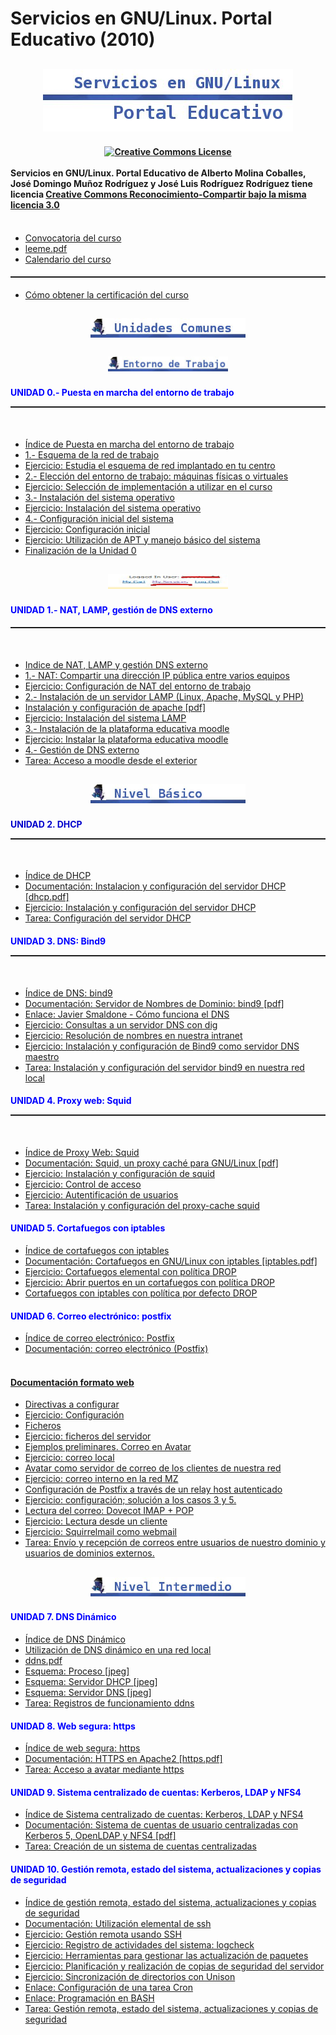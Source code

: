 # Servicios en GNU/Linux. Portal Educativo (2010)

## <div style="text-align: center;"><img hspace="0" height="100" border="0" width="400" vspace="0" src="img/titulo.jpg" alt="serv" title="serv" /> </div>


#### <div style="text-align: center;"><a rel="license" href="http://creativecommons.org/licenses/by-sa/3.0/"><img alt="Creative Commons License" style="border-width: 0pt;" src="http://i.creativecommons.org/l/by-sa/3.0/88x31.png" /></a><br /><br /></div>Servicios en GNU/Linux. Portal Educativo de Alberto Molina Coballes, José Domingo Muñoz Rodríguez y José Luis Rodríguez Rodríguez tiene licencia <a rel="license" href="http://creativecommons.org/licenses/by-sa/3.0/">Creative Commons Reconocimiento-Compartir bajo la misma licencia 3.0</a><br /><br />

* [Convocatoria del curso](files/104132FC014_CURSO_LINUX.pdf)
* [leeme.pdf](files/leeme.pdf)
* [Calendario del curso](files/calendario.pdf)

#### <hr style="width: 100%; height: 2px;" />

* [Cómo obtener la certificación del curso](doc/Como_obtener_la_certificacion_del_curso.md)

## <div style="text-align: center;"><img hspace="0" border="0" vspace="0" style="width: 248px; height: 31px;" src="img/comunes.jpg" alt="c" title="c" /><br /><br /><img hspace="0" border="0" vspace="0" style="width: 192px; height: 24px;" src="img/t0.jpg" alt="0" title="0" /><br /> </div>


#### <span style="font-weight: bold; color: rgb(0, 0, 255);">UNIDAD 0.- Puesta en marcha del entorno de trabajo<br /></span><hr style="width: 100%; height: 2px;" /><span style="font-weight: bold; color: rgb(0, 0, 255);"><br /></span>

* [Índice de Puesta en marcha del entorno de trabajo](doc/Indice_de_Puesta_en_marcha_del_entorno_de_trabajo.md)
* [1.- Esquema de la red de trabajo](doc/1.-_Esquema_de_la_red_de_trabajo.md)
* [Ejercicio: Estudia el esquema de red implantado en tu centro](doc/Ejercicio:_Estudia_el_esquema_de_red_implantado_en_tu_centro.md)
* [2.- Elección del entorno de trabajo: máquinas físicas o virtuales](doc/2.-_Eleccion_del_entorno_de_trabajo:_maquinas_fisicas_o_virtuales.md)
* [Ejercicio: Selección de implementación a utilizar en el curso](doc/Ejercicio:_Seleccion_de_implementacion_a_utilizar_en_el_curso.md)
* [3.- Instalación del sistema operativo](doc/3.-_Instalacion_del_sistema_operativo.md)
* [Ejercicio: Instalación del sistema operativo](doc/Ejercicio:_Instalacion_del_sistema_operativo.md)
* [4.- Configuración inicial del sistema](doc/4.-_Configuracion_inicial_del_sistema.md)
* [Ejercicio: Configuración inicial](doc/Ejercicio:_Configuracion_inicial.md)
* [Ejercicio: Utilización de APT y manejo básico del sistema](doc/Ejercicio:_Utilizacion_de_APT_y_manejo_basico_del_sistema.md)
* [Finalización de la Unidad 0](doc/Finalizacion_de_la_Unidad_0.md)

## <div style="text-align: center;"><img hspace="0" height="24" border="0" width="192" vspace="0" src="img/1.jpg" alt="1" title="1" /> </div>


#### <span style="font-weight: bold; color: rgb(0, 0, 255);">UNIDAD 1.- NAT, LAMP, gestión de DNS externo</span>


#### <hr style="width: 100%; height: 2px;" /><br />

* [Indice de NAT, LAMP y gestión DNS externo](doc/Indice_de_NAT,_LAMP_y_gestion_DNS_externo.md)
* [1.- NAT: Compartir una dirección IP pública entre varios equipos](doc/1.-_NAT:_Compartir_una_direccion_IP_publica_entre_varios_equipos.md)
* [Ejercicio: Configuración de NAT del entorno de trabajo](doc/Ejercicio:_Configuracion_de_NAT_del_entorno_de_trabajo.md)
* [2.- Instalación de un servidor LAMP (Linux, Apache, MySQL y PHP)](doc/2.-_Instalacion_de_un_servidor_LAMP__Linux,_Apache,_MySQL_y_PHP_.md)
* [Instalación y configuración de apache [pdf]](files/apache.pdf)
* [Ejercicio: Instalación del sistema LAMP](doc/Ejercicio:_Instalacion_del_sistema_LAMP.md)
* [3.- Instalación de la plataforma educativa moodle](doc/3.-_Instalacion_de_la_plataforma_educativa_moodle.md)
* [Ejercicio: Instalar la plataforma educativa moodle](doc/Ejercicio:_Instalar_la_plataforma_educativa_moodle.md)
* [4.- Gestión de DNS externo](doc/4.-_Gestion_de_DNS_externo.md)
* [Tarea: Acceso a moodle desde el exterior](doc/Tarea:_Acceso_a_moodle_desde_el_exterior.md)

## <div style="text-align: center;"><img hspace="0" height="31" border="0" width="248" vspace="0" title="basico" alt="basico" src="img/basico.jpg" /><br /> </div>


#### <span style="font-weight: bold; color: rgb(0, 0, 204);">UNIDAD 2. DHCP<br /></span><hr style="width: 100%; height: 2px;" /><span style="font-weight: bold; color: rgb(0, 0, 204);"><br /></span>

* [Índice de DHCP](doc/Indice_de_DHCP.md)
* [Documentación: Instalacion y configuración del servidor DHCP [dhcp.pdf]](files/dhcp.pdf)
* [Ejercicio: Instalación y configuración del servidor DHCP](doc/Ejercicio:_Instalacion_y_configuracion_del_servidor_DHCP.md)
* [Tarea: Configuración del servidor DHCP](doc/Tarea:_Configuracion_del_servidor_DHCP.md)

#### <span style="font-weight: bold; color: rgb(0, 0, 255);">UNIDAD 3. DNS: Bind9<br /></span><hr style="width: 100%; height: 2px;" /><span style="font-weight: bold; color: rgb(0, 0, 255);"><br /></span>

* [Índice de DNS: bind9](doc/Indice_de_DNS:_bind9.md)
* [Documentación: Servidor de Nombres de Dominio: bind9 [pdf]](files/dns.pdf)
* [Enlace: Javier Smaldone - Cómo funciona el DNS](http://blog.smaldone.com.ar/2006/12/05/como-funciona-el-dns/)
* [Ejercicio: Consultas a un servidor DNS con dig](doc/Ejercicio:_Consultas_a_un_servidor_DNS_con_dig.md)
* [Ejercicio: Resolución de nombres en nuestra intranet](doc/Ejercicio:_Resolucion_de_nombres_en_nuestra_intranet.md)
* [Ejercicio: Instalación y configuración de Bind9 como servidor DNS maestro](doc/Ejercicio:_Instalacion_y_configuracion_de_Bind9_como_servidor_DNS_maestro.md)
* [Tarea: Instalación y configuración del servidor bind9 en nuestra red local](doc/Tarea:_Instalacion_y_configuracion_del_servidor_bind9_en_nuestra_red_local.md)

#### <span style="font-weight: bold; color: rgb(0, 0, 255);">UNIDAD 4. Proxy web: Squid<br /></span><hr style="width: 100%; height: 2px;" /><span style="font-weight: bold; color: rgb(0, 0, 255);"><br /></span>

* [Índice de Proxy Web: Squid](doc/Indice_de_Proxy_Web:_Squid.md)
* [Documentación: Squid, un proxy caché para GNU/Linux [pdf]](files/squid.pdf)
* [Ejercicio: Instalación y configuración de squid](doc/Ejercicio:_Instalacion_y_configuracion_de_squid.md)
* [Ejercicio: Control de acceso](doc/Ejercicio:_Control_de_acceso.md)
* [Ejercicio: Autentificación de usuarios](doc/Ejercicio:_Autentificacion_de_usuarios.md)
* [Tarea: Instalación y configuración del proxy-cache squid](doc/Tarea:_Instalacion_y_configuracion_del_proxy-cache_squid.md)

#### <span style="font-weight: bold; color: rgb(0, 0, 255);">UNIDAD 5. Cortafuegos con iptables </span>

* [Índice de cortafuegos con iptables](doc/Indice_de_cortafuegos_con_iptables.md)
* [Documentación: Cortafuegos en GNU/Linux con iptables [iptables.pdf]](files/iptables.pdf)
* [Ejercicio: Cortafuegos elemental con política DROP](doc/Ejercicio:_Cortafuegos_elemental_con_politica_DROP.md)
* [Ejercicio: Abrir puertos en un cortafuegos con política DROP](doc/Ejercicio:_Abrir_puertos_en_un_cortafuegos_con_politica_DROP.md)
* [Cortafuegos con iptables con política por defecto DROP](doc/Cortafuegos_con_iptables_con_politica_por_defecto_DROP.md)

#### <span style="font-weight: bold; color: rgb(0, 0, 255);">UNIDAD 6. Correo electrónico: postfix</span>

* [Índice de correo electrónico: Postfix](doc/Indice_de_correo_electronico:_Postfix.md)
* [Documentación: correo electrónico (Postfix)](files/correo-e.pdf)

#### <br /><u>Documentación formato web</u>

* [Directivas a configurar](doc/Directivas_a_configurar.md)
* [Ejercicio: Configuración](doc/Ejercicio:_Configuracion.md)
* [Ficheros](doc/Ficheros.md)
* [Ejercicio: ficheros del servidor](doc/Ejercicio:_ficheros_del_servidor.md)
* [Ejemplos preliminares. Correo en Avatar](doc/Ejemplos_preliminares._Correo_en_Avatar.md)
* [Ejercicio: correo local](doc/Ejercicio:_correo_local.md)
* [Avatar como servidor de correo de los clientes de nuestra red](doc/Avatar_como_servidor_de_correo_de_los_clientes_de_nuestra_red.md)
* [Ejercicio: correo interno en la red MZ](doc/Ejercicio:_correo_interno_en_la_red_MZ.md)
* [Configuración de Postfix a través de un relay host autenticado](doc/Configuracion_de_Postfix_a_traves_de_un_relay_host_autenticado.md)
* [Ejercicio: configuración; solución a los casos 3 y 5.](doc/Ejercicio:_configuracion;_solucion_a_los_casos_3_y_5..md)
* [Lectura del correo: Dovecot IMAP + POP](doc/Lectura_del_correo:_Dovecot_IMAP_+_POP.md)
* [Ejercicio: Lectura desde un cliente](doc/Ejercicio:_Lectura_desde_un_cliente.md)
* [Ejercicio: Squirrelmail como webmail](doc/Ejercicio:_Squirrelmail_como_webmail.md)
* [Tarea: Envío y recepción de correos entre usuarios de nuestro dominio y usuarios de dominios externos.](doc/Tarea:_Envio_y_recepcion_de_correos_entre_usuarios_de_nuestro_dominio_y_usuarios_de_dominios_externos..md)

## <div style="text-align: center;"><img border="0" width="248" vspace="0" hspace="0" height="31" title="intermedio" alt="intermedio" src="img/intermedio.jpg" /> </div>


#### <span style="font-weight: bold; color: rgb(0, 0, 255);"> UNIDAD 7. DNS Dinámico<br /></span>

* [Índice de DNS Dinámico](doc/Indice_de_DNS_Dinamico.md)
* [Utilización de DNS dinámico en una red local](doc/Utilizacion_de_DNS_dinamico_en_una_red_local.md)
* [ddns.pdf](files/ddns.pdf)
* [Esquema: Proceso [jpeg]](files/EsquemaProceso.jpeg)
* [Esquema: Servidor DHCP [jpeg]](files/EsquemaFicherosDHCP.jpeg)
* [Esquema: Servidor DNS [jpeg]](files/EsquemaFicherosDNS.jpeg)
* [Tarea: Registros de funcionamiento ddns](doc/Tarea:_Registros_de_funcionamiento_ddns.md)

#### <span style="font-weight: bold; color: rgb(0, 0, 255);">UNIDAD 8. Web segura: https</span>

* [Índice de web segura: https](doc/Indice_de_web_segura:_https.md)
* [Documentación: HTTPS en Apache2 [https.pdf]](files/https.pdf)
* [Tarea: Acceso a avatar mediante https](doc/Tarea:_Acceso_a_avatar_mediante_https.md)

#### <span style="font-weight: bold; color: rgb(0, 0, 255);">UNIDAD 9. Sistema centralizado de cuentas: Kerberos, LDAP y NFS4</span>

* [Índice de Sistema centralizado de cuentas: Kerberos, LDAP y NFS4](doc/Indice_de_Sistema_centralizado_de_cuentas:_Kerberos,_LDAP_y_NFS4.md)
* [Documentación: Sistema de cuentas de usuario centralizadas con Kerberos 5, OpenLDAP y NFS4 [pdf]](files/krb_ldap.pdf)
* [Tarea: Creación de un sistema de cuentas centralizadas](doc/Tarea:_Creacion_de_un_sistema_de_cuentas_centralizadas.md)

#### <span style="font-weight: bold; color: rgb(0, 0, 255);">UNIDAD 10. Gestión remota, estado del sistema, actualizaciones y copias de seguridad</span>

* [Índice de gestión remota, estado del sistema, actualizaciones y copias de seguridad](doc/Indice_de_gestion_remota,_estado_del_sistema,_actualizaciones_y_copias_de_seguridad.md)
* [Documentación: Utilización elemental de ssh](files/ssh.pdf)
* [Ejercicio: Gestión remota usando SSH](doc/Ejercicio:_Gestion_remota_usando_SSH.md)
* [Ejercicio: Registro de actividades del sistema: logcheck](doc/Ejercicio:_Registro_de_actividades_del_sistema:_logcheck.md)
* [Ejercicio: Herramientas para gestionar las actualización de paquetes](doc/Ejercicio:_Herramientas_para_gestionar_las_actualizacion_de_paquetes.md)
* [Ejercicio: Planificación y realización de copias de seguridad del servidor](doc/Ejercicio:_Planificacion_y_realizacion_de_copias_de_seguridad_del_servidor.md)
* [Ejercicio: Sincronización de directorios con Unison](doc/Ejercicio:_Sincronizacion_de_directorios_con_Unison.md)
* [Enlace: Configuración de una tarea Cron](http://www.redhat.com/docs/manuals/enterprise/RHEL-5-manual/es-ES/Deployment_Guide/s2-autotasks-cron-configuring.html)
* [Enlace: Programación en BASH](http://xinfo.sourceforge.net/documentos/bash-scripting/bash-script-2.0.html)
* [Tarea: Gestión remota, estado del sistema, actualizaciones y copias de seguridad](doc/Tarea:_Gestion_remota,_estado_del_sistema,_actualizaciones_y_copias_de_seguridad.md)


